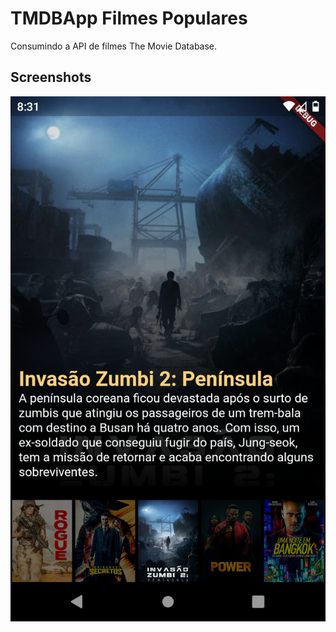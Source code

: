 # TMDBApp Filmes Populares

Consumindo a API de filmes The Movie Database.

## Screenshots

![header image](https://github.com/lucas-rss/TMDBApp/blob/master/images/screenshot-2020-09-23_23.17.10.9.png)

